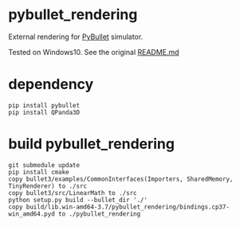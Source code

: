 # pybullet_rendering
External rendering for [PyBullet](https://github.com/bulletphysics/bullet3/) simulator.

Tested on Windows10.
See the original [README.md](oldREADME.md)

# dependency
```
pip install pybullet
pip install QPanda3D
```

# build pybullet_rendering
```
git submodule update
pip install cmake
copy bullet3/examples/CommonInterfaces(Importers, SharedMemory, TinyRenderer) to ./src
copy bullet3/src/LinearMath to ./src
python setup.py build --bullet_dir './'
copy build/lib.win-amd64-3.7/pybullet_rendering/bindings.cp37-win_amd64.pyd to ./pybullet_rendering
```
